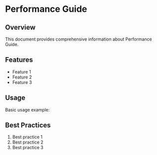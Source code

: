 # Performance Guide

## Overview

This document provides comprehensive information about Performance Guide.

## Features

- Feature 1
- Feature 2
- Feature 3

## Usage

Basic usage example:



## Best Practices

1. Best practice 1
2. Best practice 2
3. Best practice 3
